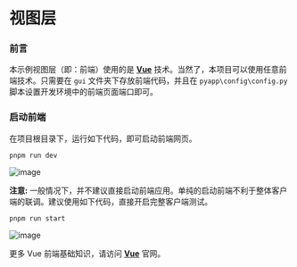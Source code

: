 # 视图层

### 前言

本示例视图层（即：前端）使用的是 [**Vue**](https://cn.vuejs.org) 技术。当然了，本项目可以使用任意前端技术。只需要在 `gui` 文件夹下存放前端代码，并且在 `pyapp\config\config.py` 脚本设置开发环境中的前端页面端口即可。

### 启动前端

在项目根目录下，运行如下代码，即可启动前端网页。

```shell
pnpm run dev
```

![image](https://cdn.jsdelivr.net/gh/pangao1990/docs-ppx/src/public/image/guide-basics-gui-1.png)

**注意:** 一般情况下，并不建议直接启动前端应用。单纯的启动前端不利于整体客户端的联调。建议使用如下代码，直接开启完整客户端测试。

```shell
pnpm run start
```

![image](https://cdn.jsdelivr.net/gh/pangao1990/docs-ppx/src/public/image/guide-basics-gui-2.png)

更多 Vue 前端基础知识，请访问 [**Vue**](https://cn.vuejs.org) 官网。
